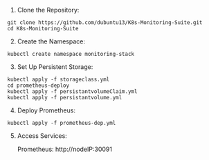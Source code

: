 1. Clone the Repository:
```
git clone https://github.com/dubuntu13/K8s-Monitoring-Suite.git
cd K8s-Monitoring-Suite
```

2. Create the Namespace:
```
kubectl create namespace monitoring-stack
```

3. Set Up Persistent Storage:
```
kubectl apply -f storageclass.yml
cd prometheus-deploy
kubectl apply -f persistantvolumeClaim.yml
kubectl apply -f persistantvolume.yml
```

4. Deploy Prometheus:
```
kubectl apply -f prometheus-dep.yml
```

5. Access Services:

    Prometheus: http://nodeIP:30091
